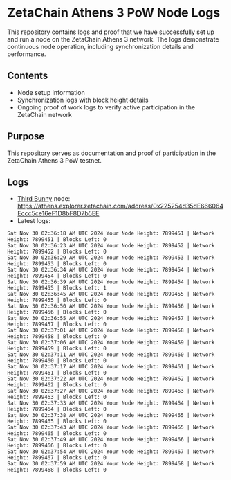 # ZetaChain Athens 3 PoW Node Logs
This repository contains logs and proof that we have successfully set up and run a node on the ZetaChain Athens 3 network. The logs demonstrate continuous node operation, including synchronization details and performance.

## Contents
- Node setup information
- Synchronization logs with block height details
- Ongoing proof of work logs to verify active participation in the ZetaChain network

## Purpose
This repository serves as documentation and proof of participation in the ZetaChain Athens 3 PoW testnet.

## Logs

- [Third Bunny](https://thirdbunny.xyz/) node: https://athens.explorer.zetachain.com/address/0x225254d35dE666064Eccc5ce16eF1D8bF8D7b5EE
- Latest logs:
```
Sat Nov 30 02:36:18 AM UTC 2024 Your Node Height: 7899451 | Network Height: 7899451 | Blocks Left: 0
Sat Nov 30 02:36:23 AM UTC 2024 Your Node Height: 7899452 | Network Height: 7899452 | Blocks Left: 0
Sat Nov 30 02:36:29 AM UTC 2024 Your Node Height: 7899453 | Network Height: 7899453 | Blocks Left: 0
Sat Nov 30 02:36:34 AM UTC 2024 Your Node Height: 7899454 | Network Height: 7899454 | Blocks Left: 0
Sat Nov 30 02:36:39 AM UTC 2024 Your Node Height: 7899454 | Network Height: 7899455 | Blocks Left: 1
Sat Nov 30 02:36:45 AM UTC 2024 Your Node Height: 7899455 | Network Height: 7899455 | Blocks Left: 0
Sat Nov 30 02:36:50 AM UTC 2024 Your Node Height: 7899456 | Network Height: 7899456 | Blocks Left: 0
Sat Nov 30 02:36:55 AM UTC 2024 Your Node Height: 7899457 | Network Height: 7899457 | Blocks Left: 0
Sat Nov 30 02:37:01 AM UTC 2024 Your Node Height: 7899458 | Network Height: 7899458 | Blocks Left: 0
Sat Nov 30 02:37:06 AM UTC 2024 Your Node Height: 7899459 | Network Height: 7899459 | Blocks Left: 0
Sat Nov 30 02:37:11 AM UTC 2024 Your Node Height: 7899460 | Network Height: 7899460 | Blocks Left: 0
Sat Nov 30 02:37:17 AM UTC 2024 Your Node Height: 7899461 | Network Height: 7899461 | Blocks Left: 0
Sat Nov 30 02:37:22 AM UTC 2024 Your Node Height: 7899462 | Network Height: 7899462 | Blocks Left: 0
Sat Nov 30 02:37:27 AM UTC 2024 Your Node Height: 7899463 | Network Height: 7899463 | Blocks Left: 0
Sat Nov 30 02:37:33 AM UTC 2024 Your Node Height: 7899464 | Network Height: 7899464 | Blocks Left: 0
Sat Nov 30 02:37:38 AM UTC 2024 Your Node Height: 7899465 | Network Height: 7899465 | Blocks Left: 0
Sat Nov 30 02:37:43 AM UTC 2024 Your Node Height: 7899465 | Network Height: 7899465 | Blocks Left: 0
Sat Nov 30 02:37:49 AM UTC 2024 Your Node Height: 7899466 | Network Height: 7899466 | Blocks Left: 0
Sat Nov 30 02:37:54 AM UTC 2024 Your Node Height: 7899467 | Network Height: 7899467 | Blocks Left: 0
Sat Nov 30 02:37:59 AM UTC 2024 Your Node Height: 7899468 | Network Height: 7899468 | Blocks Left: 0
```
